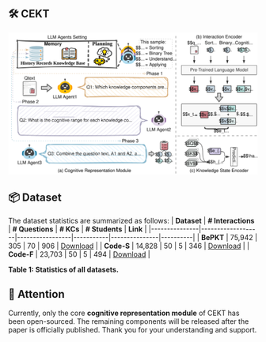 ## :hammer_and_wrench: CEKT

![The framework and details of CEKT](images/CEKT_framework.svg)


## :package: Dataset
The dataset statistics are summarized as follows:
| **Dataset**   | **# Interactions** | **# Questions** | **# KCs** | **# Students** | **Link** |
|---------------|-------------------|-----------------|-----------|---------------|----------|
| **BePKT**     | 75,942            | 305             | 70        | 906           | [Download](https://drive.google.com/drive/folders/1U5u0rw3GT-n71D09DZqkhP1Fb5tlDcTb) |
| **Code-S**    | 14,828            | 50              | 5         | 346           | [Download](https://pslcdatashop.web.cmu.edu/Files?datasetId=3458) |
| **Code-F**    | 23,703            | 50              | 5         | 494           | [Download](https://pslcdatashop.web.cmu.edu/Files?datasetId=3458) |

**Table 1: Statistics of all datasets.**


## :bell: Attention
Currently, only the core **cognitive representation module** of CEKT has been open-sourced. The remaining components will be released after the paper is officially published. Thank you for your understanding and support.

